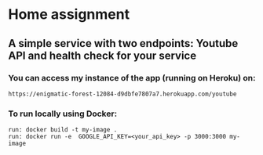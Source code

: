 # Home assignment
## A simple service with two endpoints: Youtube API and health check for your service


### You can access my instance of the app (running on Heroku) on:
    https://enigmatic-forest-12084-d9dbfe7807a7.herokuapp.com/youtube

### To run locally using Docker:
    run: docker build -t my-image . 
    run: docker run -e  GOOGLE_API_KEY=<your_api_key> -p 3000:3000 my-image

